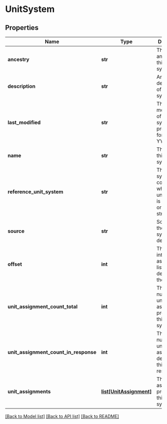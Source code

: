 # UnitSystem

## Properties
Name | Type | Description | Notes
------------ | ------------- | ------------- | -------------
**ancestry** | **str** | The full ancestry of this unit system. | [optional] 
**description** | **str** | Any further description of this unit system. | [optional] 
**last_modified** | **str** | The last modification of this unit system core properties formatted as YYYYMMDD. | [optional] 
**name** | **str** | The name of this unit system. | [optional] 
**reference_unit_system** | **str** | The unit system code, from which this unit system is derived - or a blank string. | [optional] 
**source** | **str** | Source of the unit system definition. | [optional] 
**offset** | **int** | The offset into the unit assignment list as defined in the request. | [optional] 
**unit_assignment_count_total** | **int** | The total number of unit assignments provided by this unit system. | [optional] 
**unit_assignment_count_in_response** | **int** | The actual number of unit assignments delivered in this response. | [optional] 
**unit_assignments** | [**list[UnitAssignment]**](UnitAssignment.md) | The unit assignments provided by this unit system. | [optional] 

[[Back to Model list]](../README.md#documentation-for-models) [[Back to API list]](../README.md#documentation-for-api-endpoints) [[Back to README]](../README.md)



